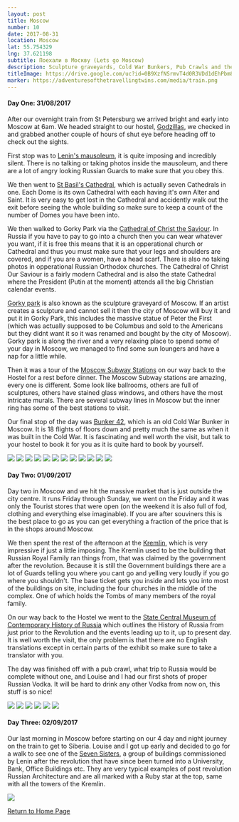 ```yaml
---
layout: post
title: Moscow
number: 10
date: 2017-08-31
location: Moscow
lat: 55.754329
lng: 37.621198
subtitle: Поехали в Москву (Lets go Moscow)
description: Sculpture graveyards, Cold War Bunkers, Pub Crawls and the Kremlin!
titleImage: https://drive.google.com/uc?id=0B9XzfNSrmvT4d0R3VDd1dEhPbm8
marker: https://adventuresofthetravellingtwins.com/media/train.png
---
```


<h4>Day One: 31/08/2017</h4>

After our overnight train from St Petersburg we arrived bright and early into Moscow at 6am. We headed straight to our hostel, <a target="_blank" href="http://godzillashostel.com/">Godzillas</a>, we checked in and grabbed another couple of hours of shut eye before heading off to check out the sights.

First stop was to <a target="_blank" href="http://www.moscow.info/red-square/lenin-mausoleum.aspx">Lenin's mausoleum</a>, it is quite imposing and incredibly silent. There is no talking or taking photos inside the mausoleum, and there are a lot of angry looking Russian Guards to make sure that you obey this. 

We then went to <a target="_blank" href="http://www.moscow.info/red-square/st-basils-cathedral.aspx">St Basil's Cathedral</a>, which is actually seven Cathedrals in one. Each Dome is its own Cathedral with each having it's own Alter and Saint. It is very easy to get lost in the Cathedral and accidently walk out the exit before seeing the whole building so make sure to keep a count of the number of Domes you have been into.  

We then walked to Gorky Park via the <a target="_blank" href="http://www.moscow.info/orthodox-moscow/cathedral-christ-saviour.aspx">Cathedral of Christ the Saviour</a>. In Russia if you have to pay to go into a church then you can wear whatever you want, if it is free this means that it is an opperational church or Cathedral and thus you must make sure that your legs and shoulders are covered, and if you are a women, have a head scarf. There is also no taking photos in opperational Russian Orthodox churches. The Cathedral of Christ Our Saviour is a fairly modern Cathedral and is also the state Cathedral where the President (Putin at the moment) attends all the big Christian calendar events. 

<a target="_blank" href="http://www.moscow.info/parks/gorky-park.aspx">Gorky park</a> is also known as the sculpture graveyard of Moscow. If an artist creates a sculpture and cannot sell it then the city of Moscow will buy it and put it in Gorky Park, this includes the massive statue of Peter the First (which was actually supposed to be Columbus and sold to the Americans but they didnt want it so it was renamed and bought by the city of Moscow). Gorky park is along the river and a very relaxing place to spend some of your day in Moscow, we managed to find some sun loungers and have a nap for a little while. 

Then it was a tour of the <a target="_blank" href="http://www.creativevisualart.com/2013/05/21/11-of-moscows-most-beautiful-metro-stations">Moscow Subway Stations</a> on our way back to the Hostel for a rest before dinner. The Moscow Subway stations are amazing, every one is different. Some look like ballrooms, others are full of sculptures, others have stained glass windows, and others have the most intricate murals. There are several subway lines in Moscow but the inner ring has some of the best stations to visit. 

Our final stop of the day was <a target="_blank" href="http://bunker42.com/eng/">Bunker 42</a>, which is an old Cold War Bunker in Moscow. It is 18 flights of floors down and pretty much the same as when it was built in the Cold War. It is fascinating and well worth the visit, but talk to your hostel to book it for you as it is quite hard to book by yourself. 

<img src="https://drive.google.com/uc?id=0B9XzfNSrmvT4VU4wT3IzczU1dFk" class="image1">
<img src="https://drive.google.com/uc?id=0B9XzfNSrmvT4dy1icEsxNVdFbFk" class="image1">
<img src="https://drive.google.com/uc?id=0B9XzfNSrmvT4c0l1Y2pyamhlTDg" class="image1">
<img src="https://drive.google.com/uc?id=0B9XzfNSrmvT4ODJhcDEzTkJGVVE" class="image1">
<img src="https://drive.google.com/uc?id=0B9XzfNSrmvT4OXJrOXF5SmF5elk" class="image1">
<img src="https://drive.google.com/uc?id=0B9XzfNSrmvT4M1NwbU1NY2RsOTg" class="image1">
<img src="https://drive.google.com/uc?id=0B9XzfNSrmvT4NmltaURhbk1jS3c" class="image1">
<img src="https://drive.google.com/uc?id=0B9XzfNSrmvT4aXo0ZHo3TzdmWTA" class="image1">
<img src="https://drive.google.com/uc?id=0B9XzfNSrmvT4ZHpEMFNnbkdJcmc" class="image1">
<img src="https://drive.google.com/uc?id=0B9XzfNSrmvT4RThTcFlZendOQzQ" class="image1">
<img src="https://drive.google.com/uc?id=0B9XzfNSrmvT4SjBoRVVia2l3MWM" class="image1">
<img src="https://drive.google.com/uc?id=0B9XzfNSrmvT4dDUzdmNJWmlMdkU" class="image1">

<h4>Day Two: 01/09/2017</h4>

Day two in Moscow and we hit the massive market that is just outside the city centre. It runs Friday through Sunday, we went on the Friday and it was only the Tourist stores that were open (on the weekend it is also full of fod, clothing and everything else imaginable). If you are after souviners this is the best place to go as you can get everything a fraction of the price that is in the shops around Moscow. 

We then spent the rest of the afternoon at the <a target="_blank" href="https://www.kreml.ru/?cmd=00000000000000000110000000000000000&cmdex=409000000000000000000">Kremlin</a>, which is very impressive if just a little imposing. The Kremlin used to be the building that Russian Royal Family ran things from, that was claimed by the government after the revolution. Because it is still the Government buildings there are a lot of Guards telling you where you cant go and yelling very loudly if you go where you shouldn't. The base ticket gets you inside and lets you into most of the buildings on site, including the four churches in the middle of the complex. One of which holds the Tombs of many members of the royal family. 

On our way back to the Hostel we went to the <a target="_blank" href="http://www.russianmuseums.info/M388">State Central Museum of Contemporary History of Russia</a> which outlines the History of Russia from just prior to the Revolution and the events leading up to it, up to present day. It is well worth the visit, the only problem is that there are no English translations except in certain parts of the exhibit so make sure to take a translator with you. 

The day was finished off with a pub crawl, what trip to Russia would be complete without one, and Louise and I had our first shots of proper Russian Vodka. It will be hard to drink any other Vodka from now on, this stuff is so nice!

<img src="https://drive.google.com/uc?id=0B9XzfNSrmvT4cXdBREpNcURjTDA" class="image1">
<img src="https://drive.google.com/uc?id=0B9XzfNSrmvT4SV9rT29oa2tXa3c" class="image1">
<img src="https://drive.google.com/uc?id=0B9XzfNSrmvT4MU8xTllTQ01VamM" class="image1">
<img src="https://drive.google.com/uc?id=0B9XzfNSrmvT4UFh6TDNIN2ZXRTA" class="image1">
<img src="https://drive.google.com/uc?id=0B9XzfNSrmvT4SExoUGFENWI3WjQ" class="image1">
<img src="https://drive.google.com/uc?id=0B9XzfNSrmvT4MjVUQmZHc0oxeEk" class="image1">

<h4>Day Three: 02/09/2017</h4>

Our last morning in Moscow before starting on our 4 day and night journey on the train to get to Siberia. Louise and I got up early and decided to go for a walk to see one of the <a target="_blank" href="https://www.inyourpocket.com/moscow/Stalins-Seven-Sisters_70480f">Seven Sisters</a>, a group of buildings commissioned by Lenin after the revolution that have since been turned into a University, Bank, Office Buildings etc. They are very typical examples of post revolution Russian Architecture and are all marked with a Ruby star at the top, same with all the towers of the Kremlin. 

<img src="https://drive.google.com/uc?id=0B9XzfNSrmvT4ZGhnUEotWFVIQW8" class="image1">

<a href="https://adventuresofthetravellingtwins.com">Return to Home Page</a>


